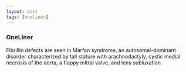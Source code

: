 ```yaml
---
layout: post
tags: [oneliner]
---
```



### OneLiner

Fibrillin defects are seen in Marfan syndrome, an autosomal-dominant disorder characterized by tall stature with arachnodactyly, cystic medial necrosis of the aorta, a floppy mitral valve, and lens subluxation.
